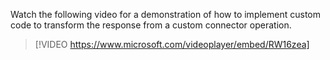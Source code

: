 Watch the following video for a demonstration of how to implement custom code to transform the response from a custom connector operation.

> [!VIDEO https://www.microsoft.com/videoplayer/embed/RW16zea]

